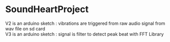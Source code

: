 # SoundHeartProject

V2 is an arduino sketch : vibrations are triggered from raw audio signal from wav file on sd card 
<br>
V3 is an arduino sketch  : signal is filter to detect peak beat with FFT Library

